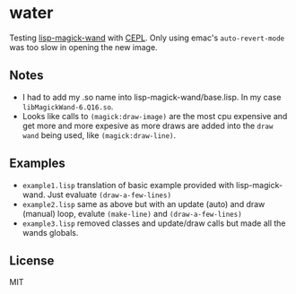 # water

Testing [lisp-magick-wand](https://github.com/ruricolist/lisp-magick-wand) with [CEPL](https://github.com/cbaggers/cepl). Only using emac's `auto-revert-mode` was too slow in opening the new image.

## Notes

* I had to add my .so name into lisp-magick-wand/base.lisp. In my case `libMagickWand-6.Q16.so`.
* Looks like calls to `(magick:draw-image)` are the most cpu expensive and get more and more expesive as more draws are added into the `draw wand` being used, like `(magick:draw-line)`.

## Examples
* `example1.lisp` translation of basic example provided with lisp-magick-wand. Just evaluate `(draw-a-few-lines)`
* `example2.lisp` same as above but with an update (auto) and draw (manual) loop, evalute `(make-line)` and `(draw-a-few-lines)`
* `example3.lisp` removed classes and update/draw calls but made all the wands globals.

## License

MIT

